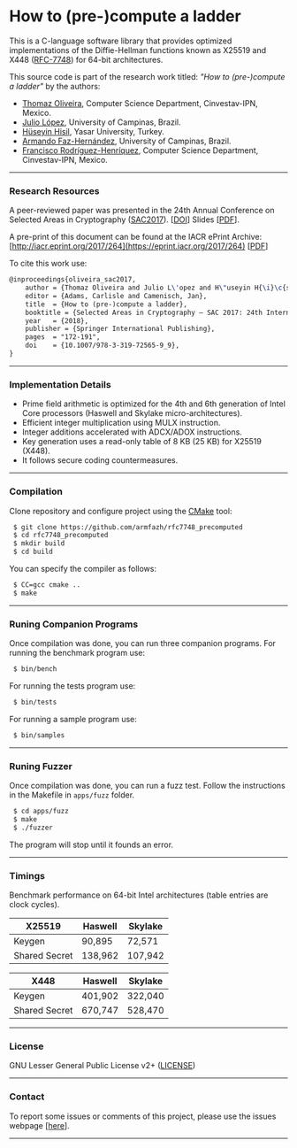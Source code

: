 
# How to (pre-)compute a ladder 


This is a C-language software library that provides optimized implementations of the Diffie-Hellman functions known as X25519 and X448 ([RFC-7748](https://datatracker.ietf.org/doc/rfc7748/)) for 64-bit architectures. 

This source code is part of the research work titled: _"How to (pre-)compute a ladder"_ by the authors:
 * [Thomaz Oliveira](http://dblp.uni-trier.de/pers/hd/o/Oliveira:Thomaz), Computer Science Department, Cinvestav-IPN, Mexico.
 * [Julio López](http://www.ic.unicamp.br/pessoas/docentes/jlopez), University of Campinas, Brazil.
 * [Hüseyin Hisil](http://hhisil.yasar.edu.tr/), Yasar University, Turkey.
 * [Armando Faz-Hernández](http://www.ic.unicamp.br/~armfazh), University of Campinas, Brazil.
 * [Francisco Rodríguez-Henríquez](http://delta.cs.cinvestav.mx/~francisco/), Computer Science Department, Cinvestav-IPN, Mexico.


----

### Research Resources

A peer-reviewed paper was presented in the 24th Annual Conference on Selected Areas in Cryptography ([SAC2017](http://sacworkshop.org/SAC17/SAC2017.htm)). 
 [[DOI](http://doi.org/10.1007/978-3-319-72565-9_9)] 
Slides [[PDF](http://www.ic.unicamp.br/~ra142685/userfiles/papers/oliveira_sac2017.pdf)].

A pre-print of this document can be found at the IACR ePrint Archive: 
 [http://iacr.eprint.org/2017/264](https://eprint.iacr.org/2017/264) [[PDF](https://eprint.iacr.org/2017/264.pdf)]



To cite this work use:

```tex
@inproceedings{oliveira_sac2017,
    author = {Thomaz Oliveira and Julio L\'opez and H\"useyin H{\i}\c{s}{\i}l and Armando Faz-Hern\'andez and Francisco Rodr\'iguez-Henr\'iquez},
    editor = {Adams, Carlisle and Camenisch, Jan},
    title  = {How to (pre-)compute a ladder},
    booktitle = {Selected Areas in Cryptography – SAC 2017: 24th International Conference, Ottawa, Ontario, Canada, August 16 - 18, 2017, Revised Selected Papers},
    year   = {2018},
    publisher = {Springer International Publishing},
    pages  = "172-191",
    doi    = {10.1007/978-3-319-72565-9_9},
}
```
----

### Implementation Details
 * Prime field arithmetic is optimized for the 4th and 6th generation of Intel Core processors (Haswell and Skylake micro-architectures).
 * Efficient integer multiplication using MULX instruction.
 * Integer additions accelerated with ADCX/ADOX instructions.
 * Key generation uses a read-only table of 8 KB (25 KB) for X25519 (X448).
 * It follows secure coding countermeasures.

----

### Compilation
Clone repository and configure project using the [CMake](https://cmake.org/) tool:

```sh
 $ git clone https://github.com/armfazh/rfc7748_precomputed
 $ cd rfc7748_precomputed
 $ mkdir build
 $ cd build
```
You can specify the compiler as follows:
```sh
 $ CC=gcc cmake ..
 $ make
```

----

### Runing Companion Programs
Once compilation was done, you can run three companion programs. For running the benchmark program use:
```sh
 $ bin/bench
```

For running the tests program use:
```sh
 $ bin/tests
```

For running a sample program use:
```sh
 $ bin/samples
```
----

### Runing Fuzzer
Once compilation was done, you can run a fuzz test.
Follow the instructions in the Makefile in `apps/fuzz` folder. 
```sh
 $ cd apps/fuzz
 $ make
 $ ./fuzzer
```
The program will stop until it founds an error.


----

### Timings 
Benchmark performance on 64-bit Intel architectures (table entries are clock cycles).

| X25519 | Haswell | Skylake |
| ------ | ------ | ------ |
| Keygen        |  90,895 | 72,571 |
| Shared Secret | 138,962 | 107,942 |
 	 	 	
| X448 | Haswell | Skylake |
| ------ | ------ | ------ |
| Keygen        | 401,902 | 322,040 |
| Shared Secret | 670,747 | 528,470 |

----

### License 
GNU Lesser General Public License v2+ ([LICENSE](https://www.gnu.org/licenses/lgpl-2.1.txt))

----

### Contact 

To report some issues or comments of this project, please use the issues webpage [[here](https://github.com/armfazh/rfc7748_precomputed/issues)]. 

----

